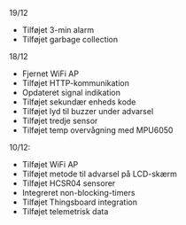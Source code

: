 19/12 
- Tilføjet 3-min alarm
- Tilføjet garbage collection

18/12
- Fjernet WiFi AP
- Tilføjet HTTP-kommunikation
- Opdateret signal indikation
- Tilføjet sekundær enheds kode
- Tilføjet lyd til buzzer under advarsel
- Tilføjet tredje sensor
- Tilføjet temp overvågning med MPU6050


10/12:
- Tilføjet WiFi AP
- Tilføjet metode til advarsel på LCD-skærm
- Tilføjet HCSR04 sensorer
- Integreret non-blocking-timers
- Tilføjet Thingsboard integration
- Tilføjet telemetrisk data

